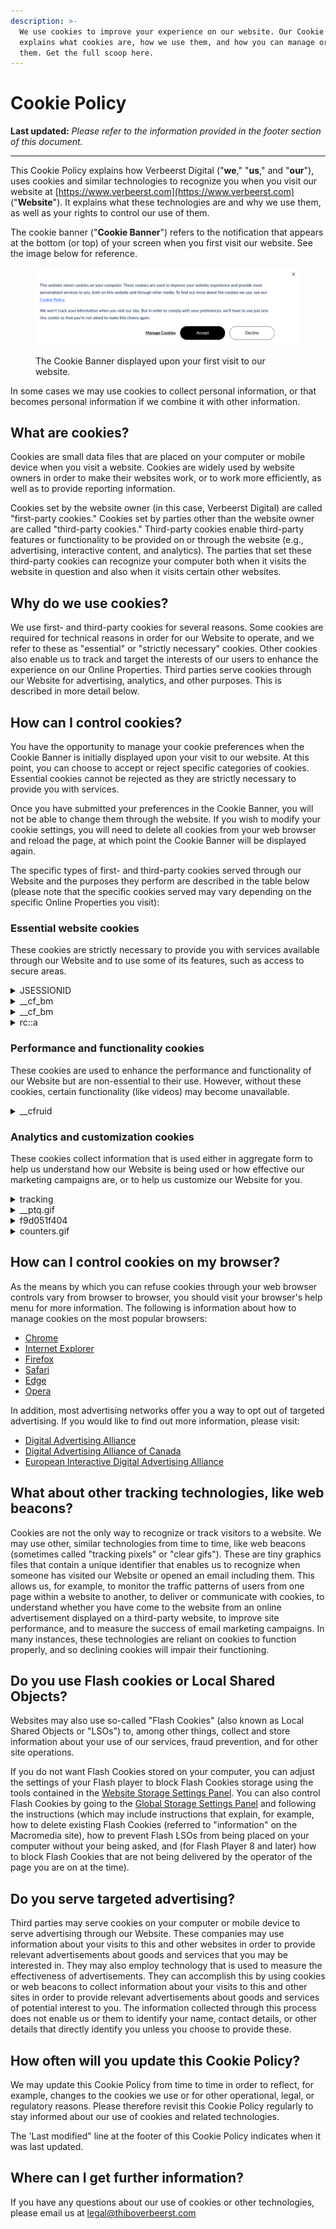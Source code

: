 ```yaml
---
description: >-
  We use cookies to improve your experience on our website. Our Cookie Policy
  explains what cookies are, how we use them, and how you can manage or remove
  them. Get the full scoop here.
---
```


# Cookie Policy

**Last updated:** _Please refer to the information provided in the footer section of this document._

***

This Cookie Policy explains how Verbeerst Digital ("**we**," "**us**," and "**our**"), uses cookies and similar technologies to recognize you when you visit our website at  [https://www.verbeerst.com](https://www.verbeerst.com) ("**Website**"). It explains what these technologies are and why we use them, as well as your rights to control our use of them.

The cookie banner ("**Cookie Banner**") refers to the notification that appears at the bottom (or top) of your screen when you first visit our website. See the image below for reference.

<figure><img src="../.gitbook/assets/Cookie Banner.png" alt=""><figcaption><p>The Cookie Banner displayed upon your first visit to our website.</p></figcaption></figure>

In some cases we may use cookies to collect personal information, or that becomes personal information if we combine it with other information.

## What are cookies?

Cookies are small data files that are placed on your computer or mobile device when you visit a website. Cookies are widely used by website owners in order to make their websites work, or to work more efficiently, as well as to provide reporting information.

Cookies set by the website owner (in this case, Verbeerst Digital) are called "first-party cookies." Cookies set by parties other than the website owner are called "third-party cookies." Third-party cookies enable third-party features or functionality to be provided on or through the website (e.g., advertising, interactive content, and analytics). The parties that set these third-party cookies can recognize your computer both when it visits the website in question and also when it visits certain other websites.

## Why do we use cookies?

We use first- and third-party cookies for several reasons. Some cookies are required for technical reasons in order for our Website to operate, and we refer to these as "essential" or "strictly necessary" cookies. Other cookies also enable us to track and target the interests of our users to enhance the experience on our Online Properties. Third parties serve cookies through our Website for advertising, analytics, and other purposes. This is described in more detail below.

## How can I control cookies?

You have the opportunity to manage your cookie preferences when the Cookie Banner is initially displayed upon your visit to our website. At this point, you can choose to accept or reject specific categories of cookies. Essential cookies cannot be rejected as they are strictly necessary to provide you with services.

Once you have submitted your preferences in the Cookie Banner, you will not be able to change them through the website. If you wish to modify your cookie settings, you will need to delete all cookies from your web browser and reload the page, at which point the Cookie Banner will be displayed again.

The specific types of first- and third-party cookies served through our Website and the purposes they perform are described in the table below (please note that the specific cookies served may vary depending on the specific Online Properties you visit):

### Essential website cookies

These cookies are strictly necessary to provide you with services available through our Website and to use some of its features, such as access to secure areas.

<details>

<summary>JSESSIONID</summary>

* Name: JSESSIONID
* Purpose: Used to maintain an anonymous user session by the server in Java™ 2 Platform Enterprise Edition web applications. It is a necessary cookie that expires at the end of a session.
* Provider: .nr-data.net
* Service: JavaServer Pages Technologies [View Service Privacy Policy](https://www.oracle.com/legal/privacy/privacy-policy.html)
* Country: \_\_\_\_\_\_\_\_\_\_\_
* Type: server\_cookie
* Expires in: session

</details>

<details>

<summary>__cf_bm</summary>

* Name: \_\_cf\_bm
* Purpose: Cloudflare places the cookie on end-user devices that access customer sites protected by Bot Management or Bot Fight Mode.
* Provider: .www.thiboverbeerst.com
* Service: CloudFlare [View Service Privacy Policy](https://www.cloudflare.com/privacypolicy/)
* Country: France
* Type: http\_cookie
* Expires in: 29 minutes

</details>

<details>

<summary>__cf_bm</summary>

* Name: \_\_cf\_bm
* Purpose: Cloudflare places the cookie on end-user devices that access customer sites protected by Bot Management or Bot Fight Mode.
* Provider: .hubspot.com
* Service: CloudFlare [View Service Privacy Policy](https://www.cloudflare.com/privacypolicy/)
* Country: United States
* Type: http\_cookie
* Expires in: 29 minutes

</details>

<details>

<summary>rc::a</summary>

* Name: rc::a
* Purpose: Used to track and analyze user behavior to distinguish humans from bots or automated software.
* Provider: www.google.com
* Service: reCAPTCHA [View Service Privacy Policy](https://policies.google.com/privacy)
* Country: United States
* Type: html\_local\_storage
* Expires in: persistent

</details>

### Performance and functionality cookies

These cookies are used to enhance the performance and functionality of our Website but are non-essential to their use. However, without these cookies, certain functionality (like videos) may become unavailable.

<details>

<summary>__cfruid</summary>

* Name: \_\_cfruid
* Purpose: Used by the content network, Cloudflare, to identify trusted web traffic.
* Provider: .www.thiboverbeerst.com
* Service: CloudFlare [View Service Privacy Policy](https://www.cloudflare.com/privacypolicy/)
* Country: France
* Type: server\_cookie
* Expires in: session

</details>

### Analytics and customization cookies

These cookies collect information that is used either in aggregate form to help us understand how our Website is being used or how effective our marketing campaigns are, or to help us customize our Website for you.

<details>

<summary>tracking</summary>

* Name: tracking
* Purpose: \_\_\_\_\_\_\_\_\_
* Provider: api.hubspot.com
* Service: \_\_\_\_\_\_\_\_\_
* Country: United States
* Type: pixel\_tracker
* Expires in: session

</details>

<details>

<summary>__ptq.gif</summary>

* Name: \_\_ptq.gif
* Purpose: Records anonymous page view data
* Provider: track-eu1.hubspot.com
* Service: HubSpot [View Service Privacy Policy](https://legal.hubspot.com/privacy-policy)
* Country: United States
* Type: pixel\_tracker
* Expires in: session

</details>

<details>

<summary>f9d051f404</summary>

* Name: f9d051f404
* Purpose: \_\_\_\_\_\_\_\_\_
* Provider: bam-cell.nr-data.net
* Service: \_\_\_\_\_\_\_\_\_
* Country: United States
* Type: pixel\_tracker
* Expires in: session

</details>

<details>

<summary>counters.gif</summary>

* Name: counters.gif
* Purpose: \_\_\_\_\_\_\_\_\_
* Provider: forms-eu1.hsforms.com
* Service: \_\_\_\_\_\_\_\_\_
* Country: United States
* Type: pixel\_tracker
* Expires in: session

</details>

## How can I control cookies on my browser?

As the means by which you can refuse cookies through your web browser controls vary from browser to browser, you should visit your browser's help menu for more information. The following is information about how to manage cookies on the most popular browsers:

* [Chrome](https://support.google.com/chrome/answer/95647#zippy=%2Callow-or-block-cookies)
* [Internet Explorer](https://support.microsoft.com/en-us/windows/delete-and-manage-cookies-168dab11-0753-043d-7c16-ede5947fc64d)
* [Firefox](https://support.mozilla.org/en-US/kb/enhanced-tracking-protection-firefox-desktop?redirectslug=enable-and-disable-cookies-website-preferences\&redirectlocale=en-US)
* [Safari](https://support.apple.com/en-ie/guide/safari/sfri11471/mac)
* [Edge](https://support.microsoft.com/en-us/windows/microsoft-edge-browsing-data-and-privacy-bb8174ba-9d73-dcf2-9b4a-c582b4e640dd)
* [Opera](https://help.opera.com/en/latest/web-preferences/)

In addition, most advertising networks offer you a way to opt out of targeted advertising. If you would like to find out more information, please visit:

* [Digital Advertising Alliance](http://www.aboutads.info/choices/)
* [Digital Advertising Alliance of Canada](https://youradchoices.ca/)
* [European Interactive Digital Advertising Alliance](http://www.youronlinechoices.com/)

## What about other tracking technologies, like web beacons?

Cookies are not the only way to recognize or track visitors to a website. We may use other, similar technologies from time to time, like web beacons (sometimes called "tracking pixels" or "clear gifs"). These are tiny graphics files that contain a unique identifier that enables us to recognize when someone has visited our Website or opened an email including them. This allows us, for example, to monitor the traffic patterns of users from one page within a website to another, to deliver or communicate with cookies, to understand whether you have come to the website from an online advertisement displayed on a third-party website, to improve site performance, and to measure the success of email marketing campaigns. In many instances, these technologies are reliant on cookies to function properly, and so declining cookies will impair their functioning.

## Do you use Flash cookies or Local Shared Objects?

Websites may also use so-called "Flash Cookies" (also known as Local Shared Objects or "LSOs") to, among other things, collect and store information about your use of our services, fraud prevention, and for other site operations.

If you do not want Flash Cookies stored on your computer, you can adjust the settings of your Flash player to block Flash Cookies storage using the tools contained in the [Website Storage Settings Panel](http://www.macromedia.com/support/documentation/en/flashplayer/help/settings\_manager07.html). You can also control Flash Cookies by going to the [Global Storage Settings Panel](http://www.macromedia.com/support/documentation/en/flashplayer/help/settings\_manager03.html) and following the instructions (which may include instructions that explain, for example, how to delete existing Flash Cookies (referred to "information" on the Macromedia site), how to prevent Flash LSOs from being placed on your computer without your being asked, and (for Flash Player 8 and later) how to block Flash Cookies that are not being delivered by the operator of the page you are on at the time).

## Do you serve targeted advertising?

Third parties may serve cookies on your computer or mobile device to serve advertising through our Website. These companies may use information about your visits to this and other websites in order to provide relevant advertisements about goods and services that you may be interested in. They may also employ technology that is used to measure the effectiveness of advertisements. They can accomplish this by using cookies or web beacons to collect information about your visits to this and other sites in order to provide relevant advertisements about goods and services of potential interest to you. The information collected through this process does not enable us or them to identify your name, contact details, or other details that directly identify you unless you choose to provide these.

## How often will you update this Cookie Policy?

We may update this Cookie Policy from time to time in order to reflect, for example, changes to the cookies we use or for other operational, legal, or regulatory reasons. Please therefore revisit this Cookie Policy regularly to stay informed about our use of cookies and related technologies.

The 'Last modified" line at the footer of this Cookie Policy indicates when it was last updated.

## Where can I get further information?

If you have any questions about our use of cookies or other technologies, please email us at [legal@thiboverbeerst.com](mailto:legal@thiboverbeerst.com)
